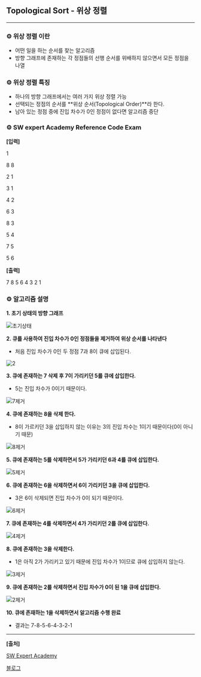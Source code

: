 ## **Topological Sort - 위상 정렬**

***

### **⚙ 위상 정렬 이란**

- 어떤 일을 하는 순서를 찾는 알고리즘
- 방향 그래프에 존재하는 각 정점들의 선행 순서를 위배하지 않으면서 모든 정점을 나열



### **⚙ 위상 정렬 특징**

- 하나의 방향 그래프에서는 여러 가지 위상 정렬 가능
- 선택되는 정점의 순서를 **위상 순서(Topological Order)**라 한다.
- 남아 있는 정점 중에 진입 차수가 0인 정점이 없다면 알고리즘 중단



### **⚙ SW expert Academy Reference Code Exam**

**[입력]**

1

8 8

2 1

3 1

4 2

6 3

8 3

5 4

7 5

5 6



**[출력]**

7 8 5 6 4 3 2 1   



### **⚙ 알고리즘 설명**

**1. 초기 상태의 방향 그래프**

![초기상태](https://user-images.githubusercontent.com/55940552/105864641-7b1d8f00-6035-11eb-8f56-a612bcdab692.png)   



   

**2. 큐를 사용하여 진입 차수가 0인 정점들을 제거하여 위상 순서를 나타낸다**

- 처음 진입 차수가 0인 두 정점 7과 8이 큐에 삽입된다.

![2](https://user-images.githubusercontent.com/55940552/105864835-aef8b480-6035-11eb-913c-5234b18963e0.png)   





**3. 큐에 존재하는 7 삭제 후 7이 가리키던 5를 큐에 삽입한다.**

- 5는 진입 차수가 0이기 때문이다.

![7제거](https://user-images.githubusercontent.com/55940552/105864983-d5b6eb00-6035-11eb-86b0-943abac435d9.png)   



**4. 큐에 존재하는 8을 삭제 한다.**

- 8이 가르키던 3을 삽입하지 않는 이유는 3의 진입 차수는 1이기 때문이다(0이 아니기 때문)

![8제거](https://user-images.githubusercontent.com/55940552/105865001-d8b1db80-6035-11eb-8610-4c3055f3ce1b.png)   



**5. 큐에 존재하는 5를 삭제하면서 5가 가리키던 6과 4를 큐에 삽입한다.**

![5제거](https://user-images.githubusercontent.com/55940552/105864999-d8194500-6035-11eb-85c9-920d703609a4.png)   



**6. 큐에 존재하는 6을 삭제하면서 6이 가리키던 3을 큐에 삽입한다.**

- 3은 6이 삭제되면 진입 차수가 0이 되기 때문이다.

![6제거](https://user-images.githubusercontent.com/55940552/105864996-d8194500-6035-11eb-85ec-f71b13e8c460.png)   

**7. 큐에 존재하는 4를 삭제하면서 4가 가리키던 2를 큐에 삽입한다.**

![4제거](https://user-images.githubusercontent.com/55940552/105864991-d780ae80-6035-11eb-86f4-8d4a768e5232.png)   

**8. 큐에 존재하는 3을 삭제한다.**

- 1은 아직 2가 가리키고 있기 때문에 진입 차수가 1이므로 큐에 삽입하지 않는다.

![3제거](https://user-images.githubusercontent.com/55940552/105865920-bec4c880-6036-11eb-9232-7cc72ef9dad4.png)   

   

**9. 큐에 존재하는 2를 삭제하면서 진입 차수가 0이 된 1을 큐에 삽입한다.**

![2제거](https://user-images.githubusercontent.com/55940552/105864989-d6e81800-6035-11eb-8afa-cb085bdb73f0.png)   

**10. 큐에 존재하는 1을 삭제하면서 알고리즘 수행 완료**

- 결과는 7-8-5-6-4-3-2-1





***

**[출처]**

[SW Expert Academy](https://swexpertacademy.com/main/visualcode/main.do#/home/editor/R/57c783f6a4c12ab823c2fbdd)

[블로그](https://gmlwjd9405.github.io/2018/08/27/algorithm-topological-sort.html)